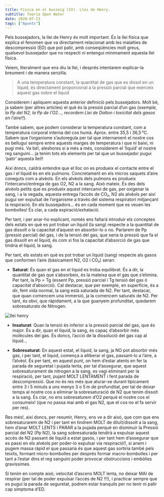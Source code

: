 ```yaml
---
title: Física en el busseig (IV). Llei de Henry.
subtitle: Teoria Open Water
date: 2020-07-13
tags: ["Apunts"]
---
```


Pels bussejadors, la llei de Henry és molt important. És la llei física que explica el fenomen que va directament relacionat amb les malalties de descompressió (ED) que pot patir, amb conseqüències molt greus, qualsevol bussejador que no respecti ni entengui mínimament aquesta llei física.

Veiem, literalment que ens diu la llei, i després intentarem explicar-la breument i de manera senzilla.

> A una temperatura constant, la quantitat de gas que es dissol en un líquid, és directament proporcional a la pressió parcial que exerceix aquest gas sobre el líquid

Considerem i apliquem aquesta anterior definició pels bussejadors. Molt bé, ja sabem (per altres articles) el què és la pressió parcial d’un gas (*exemple, la Pp del N2, la Pp de l’O2…, recordem Llei de Dalton i toxicitat dels gasos en l’aire!!*).

També sabem, que podem considerar la temperatura constant, com a temperatura corporal interna del cos humà. Aprox. entre 35,5 i 36,5 °C. Sabem que l’organisme s’autoregula per tal que internament el nostre cos es bellugui sempre entre aquests marges de temperatura i que ni baixi, ni pugi més. Va bé!, aleshores si a més a més, considerem el ‘líquid’ el nostre reg sanguini… ja tenim tots els elements per tal que un bussejador pugui ‘patir’ aquesta llei!!

Així doncs, caldrà entendre que el lloc on es produeix el contacte entre el gas i el líquid és en els pulmons. Concretament en els micros saquets d’aire coneguts com a alvèols. En els alvèols dels pulmons es produeix l’intercanvi/entrega de gas O2, N2 a la sang. Això mateix. És des dels alvèols petits que es produeix aquest intercanvi de gas, per oxigenar la sang, i a la vegada, aquesta entrega l’accés de CO₂, N2 als alvèols per així pugui ser expulsat de l’organisme a través del sistema respiratori mitjançant la respiració. En els bussejadors… és en cada moment que es veuen les bombolles! És clar, a cada expiració/exhalació.

Per tant, i per anar-ho explicant, només ens faltarà introduir els conceptes dels estats en què es pot trobar un líquid (la sang) respecte a la quantitat de gas dissolt o la capacitat d’aquest en absorbir-lo o no. Parlarem de Pp (pressió parcial) del gas, i de la tensió del gas, que seria la pressió que fa el gas dissolt en el líquid, és com si fos la capacitat d’absorció de gas que tindria el líquid, la sang.

Per tant, els estats en què es pot trobar un líquid (sang) respecte als gasos que conformen l’aire (bàsicament N2, O2 i CO₂) seran:

* **Saturat**: És quan el gas en el líquid es troba equilibrat. És a dir, la quantitat de gas que s’absorbeix, és la mateixa que el gas que s’elimina. Per tant, la Pp = Tg (essent Pp, pressió parcial i Tg tensió del gas ó capacitat d’absorció). Cal destacar, que per exemple, en superfície, és a dir, fent vida normal, la sang està saturada de N2. Per tant, destacar, que quan comencem una immersió, ja la comencem saturats de N2. Per tant, és obvi, que ràpidament, a la que guanyem profunditat, quedarem sobresaturats de Nitrogen.

![llei henry](/img/henry.jpg)

* **Insaturat**: Quan la tensió és inferior a la pressió parcial del gas, que és major. És a dir, quan el líquid, la sang, és capaç d’absorbir més molècules del gas. És doncs, l’acció de la dissolució del gas cap al líquid…

* **Sobresaturat**: En aquest estat, el líquid, la sang, ja NO pot absorbir més gas, i per tant, el líquid, comença a alliberar el gas, passant-lo a l’aire, a l’alvèol. És per tant, en aquest punt, on hem d’estar atents en fer la parada de seguretat i pujada lenta, per tal d’assegurar, que aquest sobresaturament de nitrogen a la sang, es vagi eliminant per la respiració, per tant, pujant MOLT LENTAMENT i fent parada de descompressió. Que no és res més que aturar-se durant típicament entre 3 i 5 minuts a uns menys 3 o 5 m de profunditat, per tal de deixar temps al nostre cos a eliminar la sobresaturació de N2 que tenim dissolt a la sang. És clar, no ens sobresaturem d’O2 perquè el nostre cos el consumeix! (que no passa mai amb el gas N2, que el cos no el fa servir per res).

Res més!, així doncs, per resumir, Henry, ens ve a dir això, que com que ens sobresaturarem de N2 i per tant en tindrem MOLT de diluït/dissolt a la sang, hem d’anar MOLT LENTS i PARAR a la pujada perquè en disminuir la Pressió parcial del N2 (Pp N2), la sang sobresaturada tendirà a expulsar aquest accés de N2 passant de líquid a estat gasós, i per tant hem d’assegurar que es passi en els alvèols per poder-lo expulsar via respiració!!, si anem i pugem massa ràpid el que passaria és que aquest gas sortiria també pels teixits, formant micro-bombolles per després formar macro-bombolles i per tant a l’estar dins el reg sanguini poder provocar obstruccions i embòlies gravíssimes.

Si tenim en compte això, velocitat d’ascens MOLT lenta, no deixar MAI de respirar (per tal de poder expulsar l’accés de N2 !!!), i practicar sempre que es pugui la parada de seguretat, podrem estar tranquils per no tenir ni patir cap símptoma d’ED.
